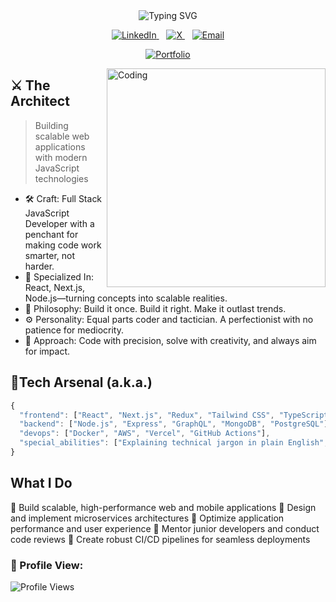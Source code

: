 <div align="center"> 
  <img src="https://readme-typing-svg.demolab.com?font=Fira+Code&size=24&duration=3000&pause=1000&color=0D6EFD&center=true&vCenter=true&width=700&lines=Step+Into+The+World+Of+Bold+Code;Dushyant+Khandelwal+-+Precision+Meets+Impact" alt="Typing SVG" /> 
</div>

<p align="center"> 
  <a href="https://www.linkedin.com/in/dushyant-khandelwal-516319221/"> 
    <img src="https://img.shields.io/badge/LinkedIn-%230077B5?style=for-the-badge&logo=linkedin&logoColor=white" alt="LinkedIn"/> 
  </a>&nbsp;&nbsp; 
  <a href="https://x.com/dushyant4665"> 
    <img src="https://img.shields.io/badge/X-%23000000?style=for-the-badge&logo=x&logoColor=white" alt="X"/> 
  </a>&nbsp;&nbsp; 
  <a href="mailto:dushyantkhandelwal4665@gmail.com"> 
    <img src="https://img.shields.io/badge/Email-%23333?style=for-the-badge&logo=gmail&logoColor=white" alt="Email"/> 
  </a>
</p>

<p align="center">
  <a href="https://dushyantkhandelwal.in">
    <img src="https://img.shields.io/badge/-Portfolio-24292e?style=for-the-badge&logo=google-chrome&logoColor=white" alt="Portfolio"/>
  </a>
</p>

<img align="right" alt="Coding" width="350" src="https://user-images.githubusercontent.com/74038190/229223263-cf2e4b07-2615-4f87-9c38-e37600f8381a.gif" />

## ⚔️ The Architect

> Building scalable web applications with modern JavaScript technologies

- 🛠️ Craft: Full Stack JavaScript Developer with a penchant for making code work smarter, not harder.
- 🧩 Specialized In: React, Next.js, Node.js—turning concepts into scalable realities.
- 🌌 Philosophy: Build it once. Build it right. Make it outlast trends.
- ⚙️ Personality: Equal parts coder and tactician. A perfectionist with no patience for mediocrity.
- 🎯 Approach: Code with precision, solve with creativity, and always aim for impact.

## 💼Tech Arsenal (a.k.a.)

```javascript
{
  "frontend": ["React", "Next.js", "Redux", "Tailwind CSS", "TypeScript"],
  "backend": ["Node.js", "Express", "GraphQL", "MongoDB", "PostgreSQL"],
  "devops": ["Docker", "AWS", "Vercel", "GitHub Actions"],
  "special_abilities": ["Explaining technical jargon in plain English", "Taming legacy codebases"]
}


```

## What I Do

🎯 Build scalable, high-performance web and mobile applications
🔄 Design and implement microservices architectures
🚀 Optimize application performance and user experience
👥 Mentor junior developers and conduct code reviews
🔧 Create robust CI/CD pipelines for seamless deployments

### 👀 Profile View:
![Profile Views](https://komarev.com/ghpvc/?username=dushyant4665&color=brightgreen&style=flat-square)


